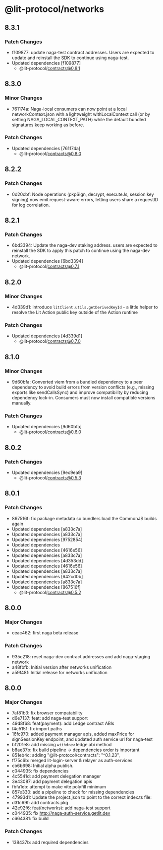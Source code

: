 # @lit-protocol/networks

## 8.3.1

### Patch Changes

- f109877: update naga-test contract addresses. Users are expected to update and reinstall the SDK to continue using naga-test.
- Updated dependencies [f109877]
  - @lit-protocol/contracts@0.8.1

## 8.3.0

### Minor Changes

- 761174a: Naga-local consumers can now point at a local networkContext.json with a lightweight withLocalContext call (or by setting NAGA_LOCAL_CONTEXT_PATH) while the default bundled signatures keep working as before.

### Patch Changes

- Updated dependencies [761174a]
  - @lit-protocol/contracts@0.8.0

## 8.2.2

### Patch Changes

- 0d20cbf: Node operations (pkpSign, decrypt, executeJs, session key signing) now emit request-aware errors, letting users share a requestID for log correlation.

## 8.2.1

### Patch Changes

- 6bd3394: Update the naga-dev staking address. users are expected to reinstall the SDK to apply this patch to continue using the naga-dev network.
- Updated dependencies [6bd3394]
  - @lit-protocol/contracts@0.7.1

## 8.2.0

### Minor Changes

- 4d339d1: introduce `litClient.utils.getDerivedKeyId` - a little helper to resolve the Lit Action public key outside of the Action runtime

### Patch Changes

- Updated dependencies [4d339d1]
  - @lit-protocol/contracts@0.7.0

## 8.1.0

### Minor Changes

- 9d60bfa: Converted viem from a bundled dependency to a peer dependency to avoid build errors from version conflicts (e.g., missing exports like sendCallsSync) and improve compatibility by reducing dependency lock-in. Consumers must now install compatible versions manually.

### Patch Changes

- Updated dependencies [9d60bfa]
  - @lit-protocol/contracts@0.6.0

## 8.0.2

### Patch Changes

- Updated dependencies [9ec9ea9]
  - @lit-protocol/contracts@0.5.3

## 8.0.1

### Patch Changes

- 867516f: fix package metadata so bundlers load the CommonJS builds again
- Updated dependencies [a833c7a]
- Updated dependencies [a833c7a]
- Updated dependencies [9752854]
- Updated dependencies
- Updated dependencies [4616e56]
- Updated dependencies [a833c7a]
- Updated dependencies [4d353dd]
- Updated dependencies [4616e56]
- Updated dependencies [a833c7a]
- Updated dependencies [642cd0b]
- Updated dependencies [a833c7a]
- Updated dependencies [867516f]
  - @lit-protocol/contracts@0.5.2

## 8.0.0

### Major Changes

- ceac462: first naga beta release

### Patch Changes

- 935c218: reset naga-dev contract addresses and add naga-staging network
- a48fbfb: Initial version after networks unification
- a59f48f: Initial release for networks unification

## 8.0.0

### Major Changes

- 7af81b3: fix browser compatability
- d6e7137: feat: add naga-test support
- 49d8f68: feat(payment): add Ledge contract ABIs
- f4c5151: fix import paths
- 16fc970: added payment manager apis, added maxPrice for signSessionKey endpoint, and updated auth service url for naga-test
- bf201e8: add missing `withdraw` ledge abi method
- b8ae37b: fix build pipeline -> dependencies order is important
- 851eb4c: adding "@lit-protocol/contracts": "^0.1.23",
- ff75c6b: merged lit-login-server & relayer as auth-services
- cb6b698: Initial alpha publish.
- c044935: fix dependencies
- 4c5541d: add payment delegation manager
- 3e43087: add payment delegation apis
- fbfa1eb: attempt to make vite polyfill minimum
- 857e330: add a pipeline to check for missing dependencies
- 47993d1: Update the project.json to point to the correct index.ts file:
- d31c69f: add contracts pkg
- 42e92f6: feat(networks): add naga-test support
- c044935: fix http://naga-auth-service.getlit.dev
- c664381: fix build

### Patch Changes

- 138437b: add required dependencies

